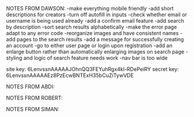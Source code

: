 NOTES FROM DAWSON:
-make everything mobile friendly
-add short descriptions for creators
-turn off autofill in inputs
-check whether email or username is being used already
-add a confirm email feature
-add search by description
-sort search results alphabetically
-make the error page adapt to any error code
-reorganize images and have consistent names
-add pages to the search results
-add a message for successfully creating an account
-go to either user page or login upon registration
-add an enlarge button rather than automatically enlarging images on search page
-styling and logic of search feature needs work
-nav bar is too wide

site key: 6LenvssnAAAAAJOhnQQ3FEYuhRgx4kl-RDePeiRY
secret key: 6LenvssnAAAAAEz8PzEcwBNTExH35bCuZiTywVDE

NOTES FROM ABDI:

NOTES FROM ROBERT:

NOTES FROM SIMAN: